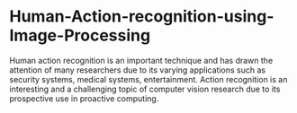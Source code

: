 # Human-Action-recognition-using-Image-Processing
Human action recognition is an important technique and has drawn the attention of many researchers due to its varying applications such as security systems, medical systems, entertainment. Action recognition is an interesting and a challenging topic of computer vision research due to its prospective use in proactive computing. 
